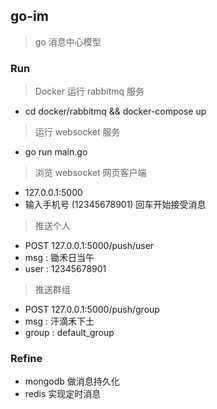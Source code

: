 ## go-im

> go 消息中心模型

### Run

> Docker 运行 rabbitmq 服务

* cd docker/rabbitmq && docker-compose up

> 运行 websocket 服务

* go run main.go

> 浏览 websocket 网页客户端

* 127.0.0.1:5000
* 输入手机号 (12345678901) 回车开始接受消息

> 推送个人

* POST 127.0.0.1:5000/push/user
* msg : 锄禾日当午
* user : 12345678901

> 推送群组

* POST 127.0.0.1:5000/push/group
* msg : 汗滴禾下土
* group : default_group

### Refine

* mongodb 做消息持久化
* redis 实现定时消息
